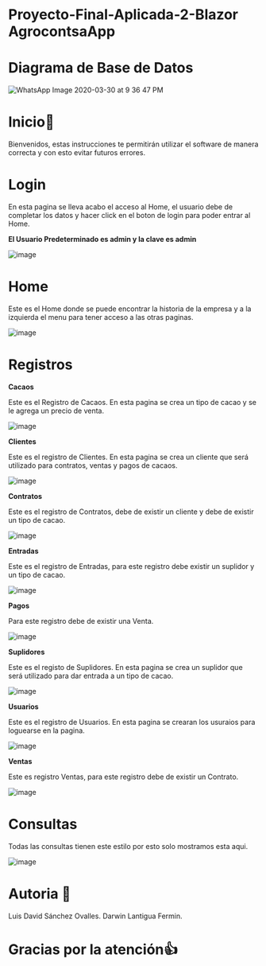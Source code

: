 # Proyecto-Final-Aplicada-2-Blazor AgrocontsaApp

# **Diagrama de Base de Datos**

![WhatsApp Image 2020-03-30 at 9 36 47 PM](https://user-images.githubusercontent.com/59859052/77977940-d1635980-72ce-11ea-8f3e-5a728f80a0bb.jpeg)

# **Inicio**📄

Bienvenidos, estas instrucciones te permitirán utilizar el software de manera correcta y con esto evitar futuros errores.

# **Login**

En esta pagina se lleva acabo el acceso al Home, el usuario debe de completar los datos y hacer click en el boton de login para poder entrar al Home.

**El Usuario Predeterminado es admin y la clave es admin**

![image](https://user-images.githubusercontent.com/59859052/89214477-e0b42580-d594-11ea-9dca-67263e02f6df.png)

# **Home**

Este es el Home donde se puede encontrar la historia de la empresa y a la izquierda el menu para tener acceso a las otras paginas.

![image](https://user-images.githubusercontent.com/59859052/89214729-59b37d00-d595-11ea-9218-abd259d3d4ff.png)

# **Registros**

**Cacaos**

Este es el Registro de Cacaos.
En esta pagina se crea un tipo de cacao y se le agrega un precio de venta.

![image](https://user-images.githubusercontent.com/59859052/89214893-a5662680-d595-11ea-9c35-499008a8932a.png)

**Clientes**

Este es el registro de Clientes.
En esta pagina se crea un cliente que será utilizado para contratos, ventas y pagos de cacaos.

![image](https://user-images.githubusercontent.com/59859052/89215181-27eee600-d596-11ea-8add-2b6275920b9d.png)

**Contratos**

Este es el registro de Contratos, debe de existir un cliente y debe de existir un tipo de cacao.

![image](https://user-images.githubusercontent.com/59859052/89215599-f0346e00-d596-11ea-9f23-de5e5eaa698b.png)

**Entradas**

Este es el registro de Entradas, para este registro debe existir un suplidor y un tipo de cacao.

![image](https://user-images.githubusercontent.com/59859052/89216020-ac8e3400-d597-11ea-9edb-a3dea7835595.png)

**Pagos**

Para este registro debe de existir una Venta.

![image](https://user-images.githubusercontent.com/59859052/89216311-2c1c0300-d598-11ea-9f4b-505d762711a4.png)

**Suplidores**

Este es el registo de Suplidores.
En esta pagina se crea un suplidor que será utilizado para dar entrada a un tipo de cacao.

![image](https://user-images.githubusercontent.com/59859052/89216572-9fbe1000-d598-11ea-8222-bc066c612f87.png)

**Usuarios**

Este es el registro de Usuarios.
En esta pagina se crearan los usuraios para loguearse en la pagina.

![image](https://user-images.githubusercontent.com/59859052/89216833-1f4bdf00-d599-11ea-91ca-4b2edc922f98.png)

**Ventas**

Este es registro Ventas, para este registro debe de existir un Contrato.

![image](https://user-images.githubusercontent.com/59859052/89217082-92edec00-d599-11ea-82df-a1a7ab321034.png)

# **Consultas**

Todas las consultas tienen este estilo por esto solo mostramos esta aqui.

![image](https://user-images.githubusercontent.com/59859052/89217475-41922c80-d59a-11ea-95a7-7b711a23fd23.png)

# **Autoria** 👤

Luis David Sánchez Ovalles.
Darwin Lantigua Fermin.

# **Gracias por la atención**👍
